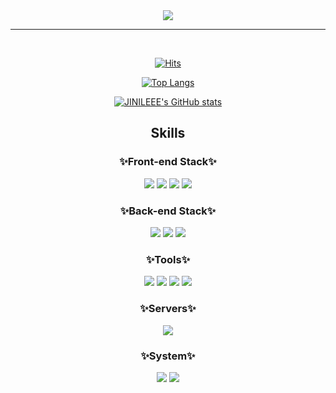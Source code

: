 <div align="center">
 <img src="https://capsule-render.vercel.app/api?type=waving&color=timeGradient&height=200&text=MIJIN'S%20GITHUB👋&animation=twinkling" />
<hr /> 
<br />

[![Hits](https://hits.seeyoufarm.com/api/count/incr/badge.svg?url=https%3A%2F%2Fgithub.com%2FJINILEEE&count_bg=%2385C6F1&title_bg=%23555555&icon=&icon_color=%23E7E7E7&title=hits&edge_flat=false)](https://hits.seeyoufarm.com)

[![Top Langs](https://github-readme-stats.vercel.app/api/top-langs/?username=JINILEEE&layout=compact)](https://github.com/anuraghazra/github-readme-stats)

[![JINILEEE's GitHub stats](https://github-readme-stats.vercel.app/api?username=JINILEEE&theme=highcontrast&show_icons=true)](https://github.com/JINILEEE/github-readme-stats) 
<br />

<h2>Skills</h2>

<h3>✨Front-end Stack✨</h3>
<img src="https://img.shields.io/badge/html5-E34F26?style=for-the-badge&logo=html5&logoColor=white">
<img src="https://img.shields.io/badge/css3-1572B6?style=for-the-badge&logo=css3&logoColor=white">
<img src="https://img.shields.io/badge/javascript-F7DF1E?style=for-the-badge&logo=javascript&logoColor=white">
<img src="https://img.shields.io/badge/react-61DAFB?style=for-the-badge&logo=react&logoColor=white">
<br />



<h3>✨Back-end Stack✨</h3>
<img src="https://img.shields.io/badge/java-396CB2?style=for-the-badge&logo=java&logoColor=white">
<img src="https://img.shields.io/badge/oracle-F80000?style=for-the-badge&logo=oracle&logoColor=white">
<img src="https://img.shields.io/badge/Spring-6DB33F?style=for-the-badge&logo=Spring&logoColor=white">



<h3>✨Tools✨</h3>
<img src="https://img.shields.io/badge/GitHub-181717?style=for-the-badge&logo=GitHub&logoColor=white">
<img src="https://img.shields.io/badge/Postman-FF6C37?style=for-the-badge&logo=Postman&logoColor=white">
<img src="https://img.shields.io/badge/Notion-000000?style=for-the-badge&logo=Notion&logoColor=white">
<img src="https://img.shields.io/badge/Figma-F24E1E?style=for-the-badge&logo=Figma&logoColor=white">


<h3>✨Servers✨</h3>
<img src="https://img.shields.io/badge/apachetomcat-F8DC75?style=for-the-badge&logo=apachetomcat&logoColor=white">

<h3>✨System✨</h3>
<img src="https://img.shields.io/badge/windows11-0078D4?style=for-the-badge&logo=windows11&logoColor=white">
<img src="https://img.shields.io/badge/macos-000000?style=for-the-badge&logo=macos&logoColor=white">









</div>

